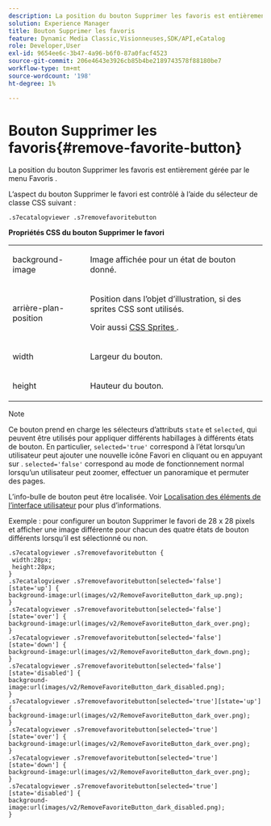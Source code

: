 ```yaml
---
description: La position du bouton Supprimer les favoris est entièrement gérée par le menu Favoris .
solution: Experience Manager
title: Bouton Supprimer les favoris
feature: Dynamic Media Classic,Visionneuses,SDK/API,eCatalog
role: Developer,User
exl-id: 9654ee6c-3b47-4a96-b6f0-87a0facf4523
source-git-commit: 206e4643e3926cb85b4be2189743578f88180be7
workflow-type: tm+mt
source-wordcount: '198'
ht-degree: 1%

---
```


# Bouton Supprimer les favoris{#remove-favorite-button}

La position du bouton Supprimer les favoris est entièrement gérée par le menu Favoris .

<!--<a id="section_061E550C1C1D4DB2BD663A898895B38C"></a>-->

L’aspect du bouton Supprimer le favori est contrôlé à l’aide du sélecteur de classe CSS suivant :

```
.s7ecatalogviewer .s7removefavoritebutton
```

**Propriétés CSS du bouton Supprimer le favori**

<table id="table_C48C56E696304C9BAFEE71BA9EA9A174"> 
 <tbody> 
  <tr> 
   <td colname="col1"> <p> <span class="codeph"> background-image  </span> </p> </td> 
   <td colname="col2"> <p> Image affichée pour un état de bouton donné. </p> </td> 
  </tr> 
  <tr> 
   <td colname="col1"> <p> <span class="codeph"> arrière-plan-position  </span> </p> </td> 
   <td colname="col2"> <p> Position dans l’objet d’illustration, si des sprites CSS sont utilisés. </p> <p>Voir aussi <a href="../../../c-html5-s7-aem-asset-viewers/c-html5-20-ecatalog-viewer-about/c-html5-20-ecatalog-viewer-customizingviewer/c-html5-20-ecatalog-viewer-customizingviewer.md#section-9d570f95eb2443aca74c1b02f6e89aff" format="dita" scope="local"> CSS Sprites </a>. </p> </td> 
  </tr> 
  <tr> 
   <td colname="col1"> <p> <span class="codeph"> width </span> </p> </td> 
   <td colname="col2"> <p>Largeur du bouton. </p> </td> 
  </tr> 
  <tr> 
   <td colname="col1"> <p> <span class="codeph"> height </span> </p> </td> 
   <td colname="col2"> <p>Hauteur du bouton. </p> </td> 
  </tr> 
 </tbody> 
</table>

>[!NOTE]
>
>Ce bouton prend en charge les sélecteurs d’attributs `state` et `selected`, qui peuvent être utilisés pour appliquer différents habillages à différents états de bouton. En particulier, `selected='true'` correspond à l’état lorsqu’un utilisateur peut ajouter une nouvelle icône Favori en cliquant ou en appuyant sur . `selected='false'` correspond au mode de fonctionnement normal lorsqu’un utilisateur peut zoomer, effectuer un panoramique et permuter des pages.

L’info-bulle de bouton peut être localisée. Voir [Localisation des éléments de l’interface utilisateur](../../../c-html5-s7-aem-asset-viewers/c-html5-20-ecatalog-viewer-about/c-html5-20-ecatalog-viewer-localization.md#concept-cbfc39344c494eb7b9f6a272cff0cc74) pour plus d’informations.

Exemple : pour configurer un bouton Supprimer le favori de 28 x 28 pixels et afficher une image différente pour chacun des quatre états de bouton différents lorsqu’il est sélectionné ou non.

```
.s7ecatalogviewer .s7removefavoritebutton { 
 width:28px; 
 height:28px; 
} 
.s7ecatalogviewer .s7removefavoritebutton[selected='false'][state='up'] { 
background-image:url(images/v2/RemoveFavoriteButton_dark_up.png); 
} 
.s7ecatalogviewer .s7removefavoritebutton[selected='false'][state='over'] { 
background-image:url(images/v2/RemoveFavoriteButton_dark_over.png); 
} 
.s7ecatalogviewer .s7removefavoritebutton[selected='false'][state='down'] { 
background-image:url(images/v2/RemoveFavoriteButton_dark_down.png); 
} 
.s7ecatalogviewer .s7removefavoritebutton[selected='false'][state='disabled'] { 
background-image:url(images/v2/RemoveFavoriteButton_dark_disabled.png); 
} 
.s7ecatalogviewer .s7removefavoritebutton[selected='true'][state='up'] { 
background-image:url(images/v2/RemoveFavoriteButton_dark_over.png); 
} 
.s7ecatalogviewer .s7removefavoritebutton[selected='true'][state='over'] { 
background-image:url(images/v2/RemoveFavoriteButton_dark_over.png); 
} 
.s7ecatalogviewer .s7removefavoritebutton[selected='true'][state='down'] { 
background-image:url(images/v2/RemoveFavoriteButton_dark_over.png); 
} 
.s7ecatalogviewer .s7removefavoritebutton[selected='true'][state='disabled'] { 
background-image:url(images/v2/RemoveFavoriteButton_dark_disabled.png); 
}
```
